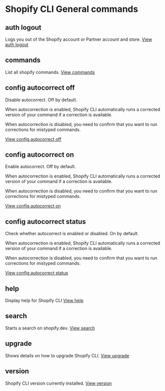 # Shopify CLI General commands

## auth logout

Logs you out of the Shopify account or Partner account and store.
[View auth logout](https://shopify.dev/docs/api/shopify-cli/general-commands/auth-logout)

## commands

List all shopify commands.
[View commands](https://shopify.dev/docs/api/shopify-cli/general-commands/commands)

## config autocorrect off

Disable autocorrect. Off by default.

  When autocorrection is enabled, Shopify CLI automatically runs a corrected version of your command if a correction is available.

  When autocorrection is disabled, you need to confirm that you want to run corrections for mistyped commands.

[View config autocorrect off](https://shopify.dev/docs/api/shopify-cli/general-commands/config-autocorrect-off)

## config autocorrect on

Enable autocorrect. Off by default.

  When autocorrection is enabled, Shopify CLI automatically runs a corrected version of your command if a correction is available.

  When autocorrection is disabled, you need to confirm that you want to run corrections for mistyped commands.

[View config autocorrect on](https://shopify.dev/docs/api/shopify-cli/general-commands/config-autocorrect-on)

## config autocorrect status

Check whether autocorrect is enabled or disabled. On by default.

  When autocorrection is enabled, Shopify CLI automatically runs a corrected version of your command if a correction is available.

  When autocorrection is disabled, you need to confirm that you want to run corrections for mistyped commands.

[View config autocorrect status](https://shopify.dev/docs/api/shopify-cli/general-commands/config-autocorrect-status)

## help

Display help for Shopify CLI
[View help](https://shopify.dev/docs/api/shopify-cli/general-commands/help)

## search

Starts a search on shopify.dev.
[View search](https://shopify.dev/docs/api/shopify-cli/general-commands/search)

## upgrade

Shows details on how to upgrade Shopify CLI.
[View upgrade](https://shopify.dev/docs/api/shopify-cli/general-commands/upgrade)

## version

Shopify CLI version currently installed.
[View version](https://shopify.dev/docs/api/shopify-cli/general-commands/version)

